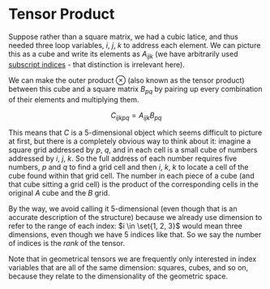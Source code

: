 # Tensor Product

Suppose rather than a square matrix, we had a cubic latice, and thus needed three loop variables, $i$, $j$, $k$ to address each element. We can picture this as a cube and write its elements as $A_{ijk}$ (we have arbitrarily used [subscript indices](./tensors-indices.md) - that distinction is irrelevant here).

We can make the outer product $\otimes$ (also known as the tensor product) between this cube and a square matrix $B_{pq}$ by pairing up every combination of their elements and multiplying them.

$$C_{ijkpq} = A_{ijk}B_{pq}$$

This means that $C$ is a 5-dimensional object which seems difficult to picture at first, but there is a completely obvious way to think about it: imagine a square grid addressed by $p$, $q$, and in each cell is a small cube of numbers addressed by $i$, $j$, $k$. So the full address of each number requires five numbers, $p$ and $q$ to find a grid cell and then $i$, $k$, $k$ to locate a cell of the cube found within that grid cell. The number in each piece of a cube (and that cube sitting a grid cell) is the product of the corresponding cells in the original $A$ cube and the $B$ grid.

By the way, we avoid calling it 5-dimensional (even though that is an accurate description of the structure) because we already use dimension to refer to the range of each index: $i \in \set{1, 2, 3}$ would mean three dimensions, even though we have 5 indices like that. So we say the number of indices is the _rank_ of the tensor.

Note that in geometrical tensors we are frequently only interested in index variables that are all of the same dimension: squares, cubes, and so on, because they relate to the dimensionality of the geometric space.
